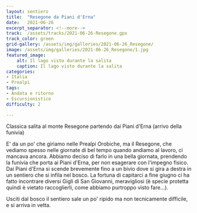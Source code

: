 ```yaml
---
layout: sentiero
title:  "Resegone da Piani d'Erna"
date:   2021-06-26 
excerpt_separator: <!--more-->
track:  /assets/tracks/2021-06-26-Resegone.gpx
track_color: green
grid-gallery: /assets/img/galleries/2021-06-26_Resegone/
image: /assets/img/galleries/2021-06-26_Resegone/1.jpg
featured_image:
    alt: Il lago visto durante la salita
    caption: Il lago visto durante la salita
categories:
- Italia
- Prealpi
tags:
- Andata e ritorno
- Escursionistico
difficulty: 2

---
```


Classica salita al monte Resegone partendo dai Piani d'Erna (arrivo della funivia)

<!--more-->

E' da un po' che giriamo nelle Prealpi Orobiche, ma il Resegone, che vediamo spesso nelle giornate di bel tempo quando andiamo al lavoro, ci mancava ancora. Abbiamo deciso di farlo in una bella giornata, prendendo la funivia che porta ai Piani d'Erna, per non esagerare con l'impegno fisico. Dai Piani d'Erna si scende brevemente fino a un bivio dove si gira a destra in un sentiero che si infila nel bosco. La fortuna di capitarci a fine giugno ci ha fatto incontrare diversi Gigli di San Giovanni, meravigliosi (è specie protetta quindi è vietato raccoglierli, come abbiamo purtroppo visto fare...).

Usciti dal bosco il sentiero sale un po' ripido ma non tecnicamente difficile, e si arriva in vetta.

